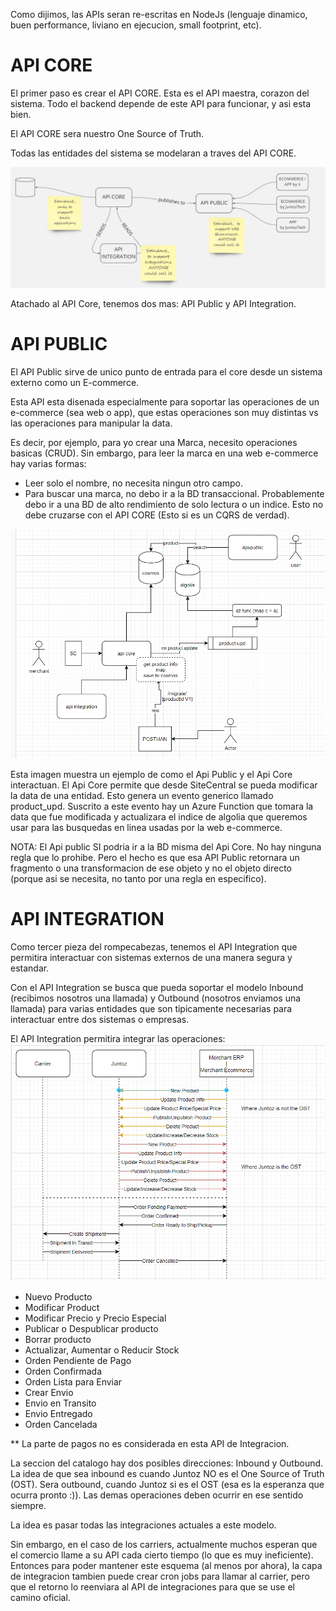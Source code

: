 Como dijimos, las APIs seran re-escritas en NodeJs (lenguaje dinamico, buen performance, liviano en ejecucion, small footprint, etc).

# API CORE

El primer paso es crear el API CORE. Esta es el API maestra, corazon del sistema. Todo el backend depende de este API para funcionar, y asi esta bien.

El API CORE sera nuestro One Source of Truth.

Todas las entidades del sistema se modelaran a traves del API CORE.

![image.png](/.attachments/image-c3441907-a78b-430e-a138-a300d634884b.png)

Atachado al API Core, tenemos dos mas: API Public y API Integration.

# API PUBLIC

El API Public sirve de unico punto de entrada para el core desde un sistema externo como un E-commerce.

Esta API esta disenada especialmente para soportar las operaciones de un e-commerce (sea web o app), que estas operaciones son muy distintas vs las operaciones para manipular la data.

Es decir, por ejemplo, para yo crear una Marca, necesito operaciones basicas (CRUD). Sin embargo, para leer la marca en una web e-commerce hay varias formas:
- Leer solo el nombre, no necesita ningun otro campo.
- Para buscar una marca, no debo ir a la BD transaccional. Probablemente debo ir a una BD de alto rendimiento de solo lectura o un indice. Esto no debe cruzarse con el API CORE (Esto si es un CQRS de verdad).

![image.png](/.attachments/image-5dfa74db-f672-412b-9a8f-966e0f2d456a.png)

Esta imagen muestra un ejemplo de como el Api Public y el Api Core interactuan. El Api Core permite que desde SiteCentral se pueda modificar la data de una entidad. Esto genera un evento generico llamado product_upd. Suscrito a este evento hay un Azure Function que tomara la data que fue modificada y actualizara el indice de algolia que queremos usar para las busquedas en linea usadas por la web e-commerce.

NOTA: El Api public SI podria ir a la BD misma del Api Core. No hay ninguna regla que lo prohibe. Pero el hecho es que esa API Public retornara un fragmento o una transformacion de ese objeto y no el objeto directo (porque asi se necesita, no tanto por una regla en especifico).

# API INTEGRATION

Como tercer pieza del rompecabezas, tenemos el API Integration que permitira interactuar con sistemas externos de una manera segura y estandar.

Con el API Integration se busca que pueda soportar el modelo Inbound (recibimos nosotros una llamada) y Outbound (nosotros enviamos una llamada) para varias entidades que son tipicamente necesarias para interactuar entre dos sistemas o empresas.

El API Integration permitira integrar las operaciones:
![image.png](/.attachments/image-15a4f757-78dc-4df6-a17f-9f4ce18514f9.png)

- Nuevo Producto
- Modificar Product
- Modificar Precio y Precio Especial
- Publicar o Despublicar producto
- Borrar producto
- Actualizar, Aumentar o Reducir Stock
- Orden Pendiente de Pago
- Orden Confirmada
- Orden Lista para Enviar
- Crear Envio
- Envio en Transito
- Envio Entregado
- Orden Cancelada

** La parte de pagos no es considerada en esta API de Integracion.

La seccion del catalogo hay dos posibles direcciones: Inbound y Outbound. La idea de que sea inbound es cuando Juntoz NO es el One Source of Truth (OST). Sera outbound, cuando Juntoz si es el OST (esa es la esperanza que ocurra pronto :)).
Las demas operaciones deben ocurrir en ese sentido siempre.

La idea es pasar todas las integraciones actuales a este modelo.

Sin embargo, en el caso de los carriers, actualmente muchos esperan que el comercio llame a su API cada cierto tiempo (lo que es muy ineficiente). Entonces para poder mantener este esquema (al menos por ahora), la capa de integracion tambien puede crear cron jobs para llamar al carrier, pero que el retorno lo reenviara al API de integraciones para que se use el camino oficial.
